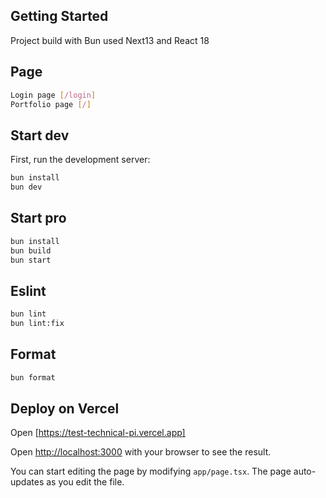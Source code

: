 ## Getting Started

Project build with Bun used Next13 and React 18

## Page

```bash
Login page [/login]
Portfolio page [/]
```

## Start dev

First, run the development server:

```bash
bun install
bun dev
```

## Start pro

```bash
bun install
bun build
bun start
```

## Eslint

```bash
bun lint
bun lint:fix
```

## Format

```bash
bun format
```

## Deploy on Vercel

Open [https://test-technical-pi.vercel.app]

Open [http://localhost:3000](http://localhost:3000) with your browser to see the result.

You can start editing the page by modifying `app/page.tsx`. The page auto-updates as you edit the file.
